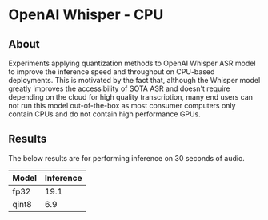 # OpenAI Whisper - CPU

## About

Experiments applying quantization methods to OpenAI Whisper ASR model
to improve the inference speed and throughput on CPU-based deployments.
This is motivated by the fact that, although the Whisper model greatly
improves the accessibility of SOTA ASR and doesn't require depending
on the cloud for high quality transcription, many end users can not
run this model out-of-the-box as most consumer computers only contain
CPUs and do not contain high performance GPUs.

## Results

The below results are for performing inference on 30 seconds of audio.

| Model | Inference |
| --- | ----------- |
| fp32 | 19.1 |
| qint8 | 6.9 |